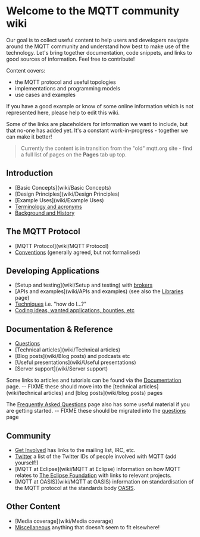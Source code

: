 # Welcome to the MQTT community wiki

Our goal is to collect useful content to help users and developers navigate around the MQTT community and understand how best to make use of the technology. Let's bring together documentation, code snippets, and links to good sources of information. Feel free to contribute!

Content covers:

* the MQTT protocol and useful topologies
* implementations and programming models
* use cases and examples 

If you have a good example or know of some online information which is not represented here, please help to edit this wiki. 

Some of the links are placeholders for information we want to include, but that no-one has added yet. It's a constant work-in-progress - together we can make it better!

> Currently the content is in transition from the "old" mqtt.org site - find a full list of pages on the **Pages** tab up top.

## Introduction
* [Basic Concepts](wiki/Basic Concepts)
* [Design Principles](wiki/Design Principles)
* [Example Uses](wiki/Example Uses)
* [Terminology and acronyms](wiki/acronyms)
* [Background and History](wiki/history)

## The MQTT Protocol
*  [MQTT Protocol](wiki/MQTT Protocol)
*  [Conventions](wiki/Conventions) (generally agreed, but not formalised)

## Developing Applications
*  [Setup and testing](wiki/Setup and testing) with [brokers](brokers)
*  [APIs and examples](wiki/APIs and examples) (see also the [Libraries](libraries) page)
*  [Techniques](wiki/Techniques) i.e. "how do I...?"
*  [Coding ideas, wanted applications, bounties, etc](wiki/coding_bounties)

## Documentation & Reference
*  [Questions](wiki/Questions)
*  [Technical articles](wiki/Technical articles)
*  [Blog posts](wiki/Blog posts) and podcasts etc
*  [Useful presentations](wiki/Useful presentations)
*  [Server support](wiki/Server support)

Some links to articles and tutorials can be found via the [Documentation](http://mqtt.org/documentation) page.
-- FIXME these should move into the [technical articles](wiki/technical articles) and [blog posts](wiki/blog posts) pages

The [Frequently Asked Questions](http://mqtt.org/faq) page also has some useful material if you are getting started.
-- FIXME these should be migrated into the [questions](wiki/questions) page

## Community
*  [Get Involved](http://mqtt.org/get-involved) has links to the mailing list, IRC, etc.
*  [Twitter](wiki/Twitter) a list of the Twitter IDs of people involved with MQTT (add yourself!)
*  [MQTT at Eclipse](wiki/MQTT at Eclipse) information on how MQTT relates to [The Eclipse Foundation](http://www.eclipse.org) with links to relevant projects.
*  [MQTT at OASIS](wiki/MQTT at OASIS) information on standardisation of the MQTT protocol at the standards body [OASIS](https///www.oasis-open.org/).

## Other Content
*  [Media coverage](wiki/Media coverage)
*  [Miscellaneous](wiki/Miscellaneous) anything that doesn't seem to fit elsewhere!